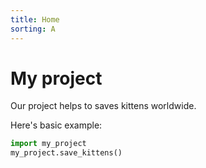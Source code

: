 ```yaml
---
title: Home
sorting: A
---
```


My project
==========

Our project helps to saves kittens worldwide.

Here's basic example:

```python
import my_project
my_project.save_kittens()
```
